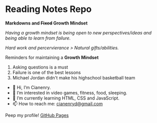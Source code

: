 # Reading Notes Repo

__Markdowns and ~~Fixed~~ Growth Mindset__

_Having a growth mindset is being open to new perspectives/ideas and being able to learn from failure._ 

_Hard work and percervierance > Natural gifts/abilities._ 

Reminders for maintaining a __Growth Mindset__
1. Asking questions is a must
2. Failure is one of the best lessons 
3. Michael Jordan didn't make his highschool basketball team

- 👋 Hi, I’m Cianenry.
- 👀 I’m interested in video games, fitness, food, sleeping.   
- 🌱 I’m currently learning HTML, CSS and JavaScript.
- 📫 How to reach me: cianenryd@gmail.com

Peep my profile! [GitHub Pages](https://github.com/cianedanan)
